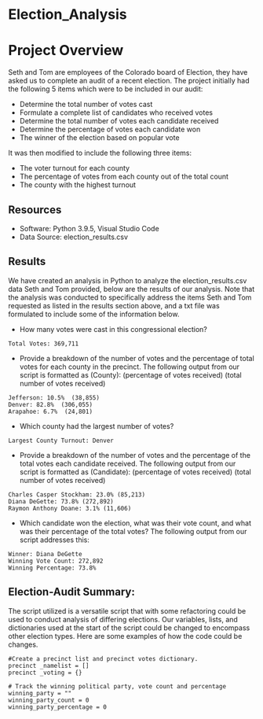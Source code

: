 # Election_Analysis

# Project Overview
Seth and Tom are employees of the Colorado board of Election, they have asked us to complete an audit of a recent election. The project initially had the following 5 items which were to be included in our audit:
- Determine the total number of votes cast
- Formulate a complete list of candidates who received votes
- Determine the total number of votes each candidate received
- Determine the percentage of votes each candidate won
- The winner of the election based on popular vote

It was then modified to include the following three items: 
- The voter turnout for each county
- The percentage of votes from each county out of the total count
- The county with the highest turnout	

## Resources
- Software: Python 3.9.5, Visual Studio Code 
- Data Source: election_results.csv  

## Results
We have created an analysis in Python to analyze the election_results.csv data Seth and Tom provided, below are the results of our analysis. Note that the analysis was conducted to specifically address the items Seth and Tom requested as listed in the results section above, and a txt file was formulated to include some of the information below. 

- How many votes were cast in this congressional election?

```Total Votes: 369,711```
- Provide a breakdown of the number of votes and the percentage of total votes for each county in the precinct.
The following output from our script is formatted as (County): (percentage of votes received) (total number of votes received)
```
Jefferson: 10.5%  (38,855)
Denver: 82.8%  (306,055)
Arapahoe: 6.7%  (24,801)
```

- Which county had the largest number of votes?

```Largest County Turnout: Denver```

- Provide a breakdown of the number of votes and the percentage of the total votes each candidate received.
The following output from our script is formatted as (Candidate): (percentage of votes received) (total number of votes received)
```
Charles Casper Stockham: 23.0% (85,213)
Diana DeGette: 73.8% (272,892)
Raymon Anthony Doane: 3.1% (11,606)
```
- Which candidate won the election, what was their vote count, and what was their percentage of the total votes?
The following output from our script addresses this:
```
Winner: Diana DeGette
Winning Vote Count: 272,892
Winning Percentage: 73.8%
```

## Election-Audit Summary:

The script utilized is a versatile script that with some refactoring could be used to conduct analysis of differing elections. Our variables, lists, and dictionaries used at the start of the script could be changed to encompass other election types. Here are some examples of how the code could be changes. 
```
#Create a precinct list and precinct votes dictionary.
precinct _namelist = []
precinct _voting = {}
```

```
# Track the winning political party, vote count and percentage
winning_party = ""
winning_party_count = 0
winning_party_percentage = 0

```
